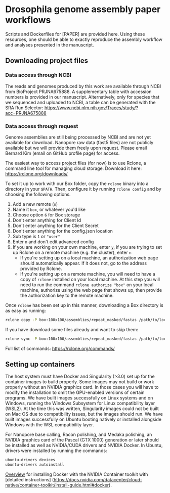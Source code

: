 # Drosophila genome assembly paper workflows
Scripts and Dockerfiles for [PAPER] are provided here. Using these resources, one should be able to exactly reproduce the assembly workflow and analyses presented in the manuscript.

## Downloading project files

### Data access through NCBI
The reads and genomes produced by this work are available through NCBI from BioProject PRJNA675888. A supplementary table with accession numbers is provided in our manuscript. Alternatively, only for species that we sequenced and uploaded to NCBI, a table can be generated with the SRA Run Selector:
https://www.ncbi.nlm.nih.gov/Traces/study/?acc=PRJNA675888

### Data access through request
Genome assemblies are still being processed by NCBI and are not yet available for download. Nanopore raw data (fast5 files) are not publicly available but we will provide them freely upon request. Please email Bernard Kim (email on GitHub profile page) for access.

The easiest way to access project files (for now) is to use Rclone, a command
line tool for managing cloud storage. Download it here:
https://rclone.org/downloads/

To set it up to work with our Box folder, copy the ```rclone``` binary into a 
directory in your ```$PATH```. Then, configure it by running ```rclone config```
and by choosing the following options. 
1. Add a new remote (```n```) 
1. Name it ```box```, or whatever you'd like
1. Choose option ```6``` for Box storage
1. Don't enter anything for Client Id
1. Don't enter anything for the Client Secret
1. Don't enter anything for the config.json location
1. Sub type is ```1``` or ```"user"```
1. Enter ```n``` and don't edit advanced config
1. If you are working on your own machine, enter ```y```, if you are trying to 
set up Rclone on a remote machine (e.g. the cluster), enter ```n``` 
   - If you're setting up on a local machine, an authorization web page should
     automatically appear. If it does not, go to the address provided by Rclone.
   - If you're setting up on a remote machine, you will need to have a copy of
     ```rclone``` installed on your local machine. At this step you will need to
     run the command ```rclone authorize "box"``` on your local machine, 
     authorize using the web page that shows up, then provide the authorization
     key to the remote machine.

Once ```rclone``` has been set up in this manner, downloading a Box directory is
as easy as running:

```bash
rclone copy -P box:100x100/assemblies/repeat_masked/fastas /path/to/local/dir
```

If you have download some files already and want to skip them:
```bash
rclone sync -P box:100x100/assemblies/repeat_masked/fastas /path/to/local/dir
```

Full list of commands: https://rclone.org/commands/

## Setting up containers
The host system must have Docker and Singularity (>3.0) set up for the container images to build properly. Some images may not build or work properly without an NVIDIA graphics card. In those cases you will have to modify the installation to omit the GPU-enabled versions of certain programs. We have built images successfully on Linux systems and on Windows, running the Windows Subsystem for Linux compatibility layer (WSL2). At the time this was written, Singularity images could not be built on Mac OS due to compatibility issues, but the images should run. We have built images successfully on Ubuntu booting natively or installed alongside Windows with the WSL compatibility layer.

For Nanopore base calling, Racon polishing, and Medaka polishing, an NVIDIA
graphics card of the Pascal (GTX 1000) generation or later should be installed
as well as NVIDIA/CUDA drivers and NVIDIA Docker. In Ubuntu, drivers were
installed by running the commands:

```bash
ubuntu-drivers devices
ubuntu-drivers autoinstall
```

[Overview](https://github.com/NVIDIA/nvidia-docker) for installing Docker with
the NVIDIA Container toolkit with [detailed instructions]
(https://docs.nvidia.com/datacenter/cloud-native/container-toolkit/install-guide.html#docker).